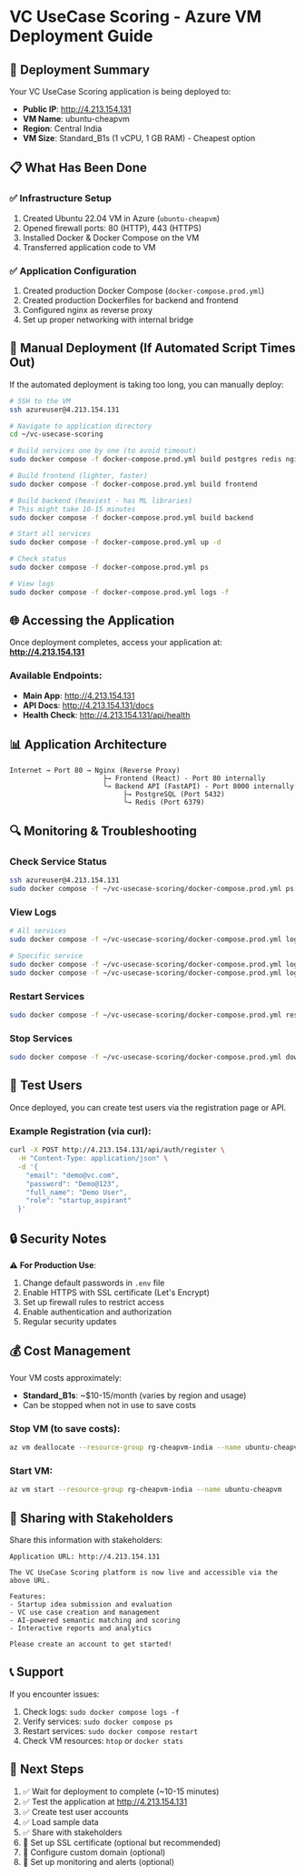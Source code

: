 # VC UseCase Scoring - Azure VM Deployment Guide

## 🚀 Deployment Summary

Your VC UseCase Scoring application is being deployed to:
- **Public IP**: http://4.213.154.131
- **VM Name**: ubuntu-cheapvm
- **Region**: Central India
- **VM Size**: Standard_B1s (1 vCPU, 1 GB RAM) - Cheapest option

## 📋 What Has Been Done

### ✅ Infrastructure Setup
1. Created Ubuntu 22.04 VM in Azure (`ubuntu-cheapvm`)
2. Opened firewall ports: 80 (HTTP), 443 (HTTPS)
3. Installed Docker & Docker Compose on the VM
4. Transferred application code to VM

### ✅ Application Configuration
1. Created production Docker Compose (`docker-compose.prod.yml`)
2. Created production Dockerfiles for backend and frontend
3. Configured nginx as reverse proxy
4. Set up proper networking with internal bridge

## 🔧 Manual Deployment (If Automated Script Times Out)

If the automated deployment is taking too long, you can manually deploy:

```bash
# SSH to the VM
ssh azureuser@4.213.154.131

# Navigate to application directory
cd ~/vc-usecase-scoring

# Build services one by one (to avoid timeout)
sudo docker compose -f docker-compose.prod.yml build postgres redis nginx

# Build frontend (lighter, faster)
sudo docker compose -f docker-compose.prod.yml build frontend

# Build backend (heaviest - has ML libraries)
# This might take 10-15 minutes
sudo docker compose -f docker-compose.prod.yml build backend

# Start all services
sudo docker compose -f docker-compose.prod.yml up -d

# Check status
sudo docker compose -f docker-compose.prod.yml ps

# View logs
sudo docker compose -f docker-compose.prod.yml logs -f
```

## 🌐 Accessing the Application

Once deployment completes, access your application at:
**http://4.213.154.131**

### Available Endpoints:
- **Main App**: http://4.213.154.131
- **API Docs**: http://4.213.154.131/docs
- **Health Check**: http://4.213.154.131/api/health

## 📊 Application Architecture

```
Internet → Port 80 → Nginx (Reverse Proxy)
                       ├→ Frontend (React) - Port 80 internally
                       └→ Backend API (FastAPI) - Port 8000 internally
                            ├→ PostgreSQL (Port 5432)
                            └→ Redis (Port 6379)
```

## 🔍 Monitoring & Troubleshooting

### Check Service Status
```bash
ssh azureuser@4.213.154.131
sudo docker compose -f ~/vc-usecase-scoring/docker-compose.prod.yml ps
```

### View Logs
```bash
# All services
sudo docker compose -f ~/vc-usecase-scoring/docker-compose.prod.yml logs -f

# Specific service
sudo docker compose -f ~/vc-usecase-scoring/docker-compose.prod.yml logs -f backend
sudo docker compose -f ~/vc-usecase-scoring/docker-compose.prod.yml logs -f frontend
```

### Restart Services
```bash
sudo docker compose -f ~/vc-usecase-scoring/docker-compose.prod.yml restart
```

### Stop Services
```bash
sudo docker compose -f ~/vc-usecase-scoring/docker-compose.prod.yml down
```

## 👥 Test Users

Once deployed, you can create test users via the registration page or API.

### Example Registration (via curl):
```bash
curl -X POST http://4.213.154.131/api/auth/register \
  -H "Content-Type: application/json" \
  -d '{
    "email": "demo@vc.com",
    "password": "Demo@123",
    "full_name": "Demo User",
    "role": "startup_aspirant"
  }'
```

## 🔒 Security Notes

⚠️ **For Production Use**:
1. Change default passwords in `.env` file
2. Enable HTTPS with SSL certificate (Let's Encrypt)
3. Set up firewall rules to restrict access
4. Enable authentication and authorization
5. Regular security updates

## 💰 Cost Management

Your VM costs approximately:
- **Standard_B1s**: ~$10-15/month (varies by region and usage)
- Can be stopped when not in use to save costs

### Stop VM (to save costs):
```bash
az vm deallocate --resource-group rg-cheapvm-india --name ubuntu-cheapvm
```

### Start VM:
```bash
az vm start --resource-group rg-cheapvm-india --name ubuntu-cheapvm
```

## 🎯 Sharing with Stakeholders

Share this information with stakeholders:

```
Application URL: http://4.213.154.131

The VC UseCase Scoring platform is now live and accessible via the above URL.

Features:
- Startup idea submission and evaluation
- VC use case creation and management  
- AI-powered semantic matching and scoring
- Interactive reports and analytics

Please create an account to get started!
```

## 📞 Support

If you encounter issues:
1. Check logs: `sudo docker compose logs -f`
2. Verify services: `sudo docker compose ps`
3. Restart services: `sudo docker compose restart`
4. Check VM resources: `htop` or `docker stats`

## 🚀 Next Steps

1. ✅ Wait for deployment to complete (~10-15 minutes)
2. ✅ Test the application at http://4.213.154.131
3. ✅ Create test user accounts
4. ✅ Load sample data
5. ✅ Share with stakeholders
6. 🔄 Set up SSL certificate (optional but recommended)
7. 🔄 Configure custom domain (optional)
8. 🔄 Set up monitoring and alerts (optional)
